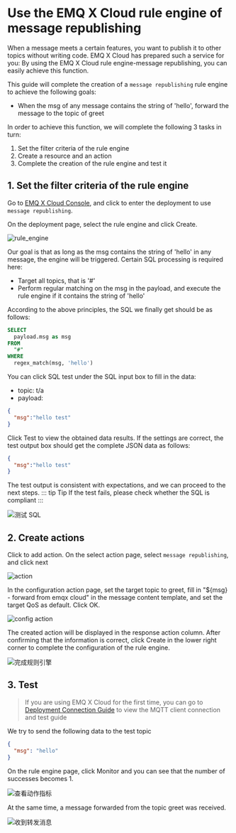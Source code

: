 # Use the EMQ X Cloud rule engine of message republishing

When a message meets a certain features, you want to publish it to other topics without writing code. EMQ X Cloud has prepared such a service for you: By using the EMQ X Cloud rule engine-message republishing, you can easily achieve this function.

This guide will complete the creation of a `message republishing` rule engine to achieve the following goals:

* When the msg of any message contains the string of 'hello', forward the message to the topic of greet 

In order to achieve this function, we will complete the following 3 tasks in turn:

1. Set the filter criteria of the rule engine
2. Create a resource and an action
3. Complete the creation of the rule engine and test it

## 1. Set the filter criteria of the rule engine

Go to [EMQ X Cloud Console](https://cloud-intl.emqx.com/console/), and click to enter the deployment to use `message republishing`.

On the deployment page, select the rule engine and click Create.

![rule_engine](./_assets/view_rule_engine.png)

Our goal is that as long as the msg contains the string of 'hello'  in any message, the engine will be triggered. Certain SQL processing is required here:

* Target all topics, that is '#'
* Perform regular matching on the msg in the payload, and execute the rule engine if it contains the string of 'hello'

According to the above principles, the SQL we finally get should be as follows:

```sql
SELECT
  payload.msg as msg
FROM
  "#"
WHERE  
  regex_match(msg, 'hello')
```
You can click SQL test under the SQL input box to fill in the data:

* topic: t/a
* payload:
```json
{
  "msg":"hello test"
}
```
Click Test to view the obtained data results. If the settings are correct, the test output box should get the complete JSON data as follows:

```json
{
  "msg":"hello test"
}
```

The test output is consistent with expectations, and we can proceed to the next steps.
::: tip Tip
If the test fails, please check whether the SQL is compliant
:::

![测试 SQL](./_assets/republish_SQL_setting.png)

## 2. Create actions

Click to add action. On the select action page, select `message republishing`, and click next

![action](./_assets/add_republish_action01.png)

In the configuration action page, set the target topic to greet, fill in "${msg} - forward from emqx cloud" in the message content template, and set the target QoS as default. Click OK.

![config action](./_assets/add_republish_action02.png)

The created action will be displayed in the response action column. After confirming that the information is correct, click Create in the lower right corner to complete the configuration of the rule engine.

![完成规则引擎](./_assets/add_republish_action03.png)

## 3. Test

>If you are using EMQ X Cloud for the first time, you can go to [Deployment Connection Guide](../connect_to_deployments/introduction.md) to view the MQTT client connection and test guide

We try to send the following data to the test topic

```json
{
  "msg": "hello"
}
```
On the rule engine page, click Monitor and you can see that the number of successes becomes 1.

![查看动作指标](./_assets/add_republish_action04.png)

At the same time, a message forwarded from the topic greet was received.

![收到转发消息](./_assets/add_republish_action05.png)

